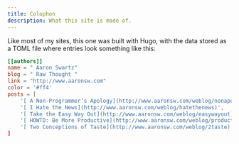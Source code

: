 ```yaml
---
title: Colophon
description: What this site is made of. 
---
```


Like most of my sites, this one was built with Hugo, with the data stored as a TOML file where entries look something like this: 

```toml
[[authors]]
name = " Aaron Swartz"
blog = " Raw Thought "
link = "http://www.aaronsw.com"
color = '#ff4'
posts = [
	'[ A Non-Programmer’s Apology](http://www.aaronsw.com/weblog/nonapology)', 
	'[ I Hate the News](http://www.aaronsw.com/weblog/hatethenews)', 
	'[ Take the Easy Way Out](http://www.aaronsw.com/weblog/easywayout)', 
	'[ HOWTO: Be More Productive](http://www.aaronsw.com/weblog/productivity)', 
	'[ Two Conceptions of Taste](http://www.aaronsw.com/weblog/2taste)']
]
```